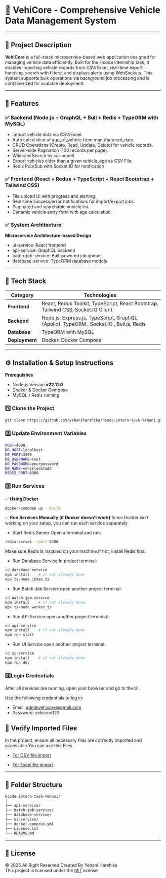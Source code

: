 # 🚗 VehiCore - Comprehensive Vehicle Data Management System

---

## 📖 Project Description

**VehiCore**  is a full-stack microservice-based web application designed for managing vehicle data efficiently. Built for the Hcode internship task, it enables importing vehicle records from CSV/Excel, real-time export handling, search with filters, and displays alerts using WebSockets. This system supports bulk operations via background job processing and is containerized for scalable deployment.

---

## 🚀 Features

### ✅ Backend (Node.js + GraphQL + Bull + Redis + TypeORM with MySQL)
- Import vehicle data via CSV/Excel.
- Auto calculation of age_of_vehicle from manufactured_date.
- CRUD Operations (Create, Read, Update, Delete) for vehicle records.
- Server-side Pagination (100 records per page).
- Wildcard Search by car model 
- Export vehicles older than a given vehicle_age as CSV File.
- Redis Pub/Sub with Socket.IO for notification


### ✅ Frontend (React + Redux + TypeScript +  React Bootstrap + Tailwind CSS)
- File upload UI with progress and alerting.
- Real-time success/error notifications for import/export jobs.
- Paginated and searchable vehicle list.
- Dynamic vehicle entry form with age calculation.

### ✅ System Architecture
**Microservice Architecture-based Design**
- ui-service: React frontend
- api-service: GraphQL backend
- batch-job-service: Bull-powered job queue
- database-service: TypeORM database models

---

## 📌 Tech Stack

| Category          | Technologies                                                                           |
| ----------------- | ---------------------------------------------------------------------------------------|
| **Frontend**      | React, Redux Toolkit, TypeScript, React Bootstrap, Tailwind CSS, Socket.IO Client      |
| **Backend**       | Node.js, Express.js, TypeScript, GraphQL (Apollo), TypeORM , Socket.IO , Bull.js, Redis|
| **Database**      | TypeORM with MySQL                                                                     |
| **Deployment**    | Docker, Docker Compose                                                                 |

---

## ⚙️ Installation & Setup Instructions
**Prerequisites**
- Node.js Version **v22.11.0**
- Docker & Docker Compose
- MySQL / Redis running


### 1️⃣ Clone the Project
```sh
git clone https://github.com/yehaniharshika/hcode-intern-task-Yehani.git
```

### 2️⃣ Update Environment Variables
```sh
PORT=4000
DB_HOST=localhost
DB_PORT=3306
DB_USERNAME=root
DB_PASSWORD=yourpassword
DB_NAME=vehicledatadb
REDIS_PORT=6380
```

### 3️⃣ Run Services
✅ **Using Docker**
```sh
docker-compose up --build
```

✅  **Run Services Manually (if Docker doesn't work)**
Since Docker isn’t working on your setup, you can run each service separately

- Start Redis Server
Open a terminal and run:
```sh
redis-server --port 6380
```
Make sure Redis is installed on your machine.If not, install Redis first.

- Run Database Service
In project terminal:
```sh
cd database-service
npm install    # if not already done
npx ts-node index.ts
```

- Run Batch Job Service
open another project terminal:
```sh
cd batch-job-service
npm install    # if not already done
npx ts-node worker.ts
```

- Run API Service
open another project terminal:
```sh
cd api-service
npm install    # if not already done
npm run start
```

- Run UI Service
open another project terminal:
```sh
cd ui-service
npm install    # if not already done
npm run dev
``` 

### 4️⃣Login Credentials
After all services are running, open your browser and go to the UI.

Use the following credentials to log in:

- Email: adminvehicore@gmail.com
- Password: vehicore123


## 🧪 Verify Imported Files
In the project, ensure all necessary files are correctly imported and accessible.You can use this Files.

- [For CSV file import](sample/vehicle-data.csv)

- [For Excel file import](sample/vehicle-details.xlsx)

---

## 📁 Folder Structure

```sh
hcode-intern-task-Yehani/
│          
├── api-service/     
├── batch-job-service/  
├── database-service/ 
├── ui-service/
├── docker-compose.yml
├── License.txt
└── README.md
```

---

## 🪪 License
© 2025 All Right Reserved Created By Yehani Harshika
<br/>
This project is licensed under the [MIT](License.txt) license